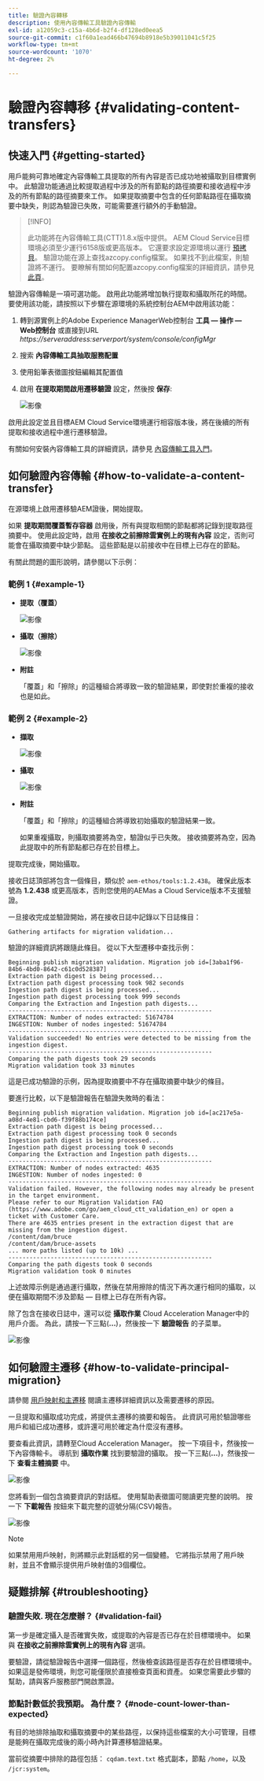```yaml
---
title: 驗證內容轉移
description: 使用內容傳輸工具驗證內容傳輸
exl-id: a12059c3-c15a-4b6d-b2f4-df128ed0eea5
source-git-commit: c1f60a1ead466b47694b8918e5b39011041c5f25
workflow-type: tm+mt
source-wordcount: '1070'
ht-degree: 2%

---
```


# 驗證內容轉移 {#validating-content-transfers}

## 快速入門 {#getting-started}

用戶能夠可靠地確定內容傳輸工具提取的所有內容是否已成功地被攝取到目標實例中。 此驗證功能通過比較提取過程中涉及的所有節點的路徑摘要和接收過程中涉及的所有節點的路徑摘要來工作。 如果提取摘要中包含的任何節點路徑在攝取摘要中缺失，則認為驗證已失敗，可能需要進行額外的手動驗證。

>[!INFO]
>
>此功能將在內容傳輸工具(CTT)1.8.x版中提供。 AEM Cloud Service目標環境必須至少運行6158版或更高版本。 它還要求設定源環境以運行 [預拷貝](/help/journey-migration/content-transfer-tool/using-content-transfer-tool/handling-large-content-repositories.md#setting-up-pre-copy-step)。 驗證功能在源上查找azcopy.config檔案。 如果找不到此檔案，則驗證將不運行。 要瞭解有關如何配置azcopy.config檔案的詳細資訊，請參見 [此頁](/help/journey-migration/content-transfer-tool/using-content-transfer-tool/handling-large-content-repositories.md#configure-azcopy-config-file)。

驗證內容傳輸是一項可選功能。 啟用此功能將增加執行提取和攝取所花的時間。 要使用該功能，請按照以下步驟在源環境的系統控制台AEM中啟用該功能：

1. 轉到源實例上的Adobe Experience ManagerWeb控制台 **工具 — 操作 — Web控制台** 或直接到URL *https://serveraddress:serverport/system/console/configMgr*
1. 搜索 **內容傳輸工具抽取服務配置**
1. 使用鉛筆表徵圖按鈕編輯其配置值
1. 啟用 **在提取期間啟用遷移驗證** 設定，然後按 **保存**:

   ![影像](/help/journey-migration/content-transfer-tool/assets/CTTvalidation1.png)

啟用此設定並且目標AEM Cloud Service環境運行相容版本後，將在後續的所有提取和接收過程中進行遷移驗證。

有關如何安裝內容傳輸工具的詳細資訊，請參見 [內容傳輸工具入門](/help/journey-migration/content-transfer-tool/using-content-transfer-tool/getting-started-content-transfer-tool.md)。

## 如何驗證內容傳輸 {#how-to-validate-a-content-transfer}

在源環境上啟用遷移驗AEM證後，開始提取。

如果 **提取期間覆蓋暫存容器** 啟用後，所有與提取相關的節點都將記錄到提取路徑摘要中。 使用此設定時，啟用 **在接收之前擦除雲實例上的現有內容** 設定，否則可能會在攝取摘要中缺少節點。 這些節點是以前接收中在目標上已存在的節點。

有關此問題的圖形說明，請參閱以下示例：

### 範例 1 {#example-1}

* **提取（覆蓋）**

   ![影像](/help/journey-migration/content-transfer-tool/assets-ctt/validation-01.png)

* **攝取（擦除）**

   ![影像](/help/journey-migration/content-transfer-tool/assets-ctt/validation-02.png)

* **附註**

   「覆蓋」和「擦除」的這種組合將導致一致的驗證結果，即使對於重複的接收也是如此。

### 範例 2 {#example-2}

* **擷取**

   ![影像](/help/journey-migration/content-transfer-tool/assets-ctt/validation-03.png)

* **攝取**

   ![影像](/help/journey-migration/content-transfer-tool/assets-ctt/validation-04.png)

* **附註**

   「覆蓋」和「擦除」的這種組合將導致初始攝取的驗證結果一致。

   如果重複攝取，則攝取摘要將為空，驗證似乎已失敗。 接收摘要將為空，因為此提取中的所有節點都已存在於目標上。

提取完成後，開始攝取。

接收日誌頂部將包含一個條目，類似於 `aem-ethos/tools:1.2.438`。 確保此版本號為 **1.2.438** 或更高版本，否則您使用的AEMas a Cloud Service版本不支援驗證。

一旦接收完成並驗證開始，將在接收日誌中記錄以下日誌條目：

```
Gathering artifacts for migration validation...
```

驗證的詳細資訊將跟隨此條目。 從以下大型遷移中查找示例：

```
Beginning publish migration validation. Migration job id=[3aba1f96-84b6-4bd0-8642-c61c0d528387]
Extraction path digest is being processed...
Extraction path digest processing took 982 seconds
Ingestion path digest is being processed...
Ingestion path digest processing took 999 seconds
Comparing the Extraction and Ingestion path digests...
----------------------------------------------------------
EXTRACTION: Number of nodes extracted: 51674784
INGESTION: Number of nodes ingested: 51674784
----------------------------------------------------------
Validation succeeded! No entries were detected to be missing from the ingestion digest.
----------------------------------------------------------
Comparing the path digests took 29 seconds
Migration validation took 33 minutes
```

這是已成功驗證的示例，因為提取摘要中不存在攝取摘要中缺少的條目。

要進行比較，以下是驗證報告在驗證失敗時的看法：

```
Beginning publish migration validation. Migration job id=[ac217e5a-a08d-4e81-cbd6-f39f88b174ce]
Extraction path digest is being processed...
Extraction path digest processing took 0 seconds
Ingestion path digest is being processed...
Ingestion path digest processing took 0 seconds
Comparing the Extraction and Ingestion path digests...
----------------------------------------------------------
EXTRACTION: Number of nodes extracted: 4635
INGESTION: Number of nodes ingested: 0
----------------------------------------------------------
Validation failed. However, the following nodes may already be present in the target environment.
Please refer to our Migration Validation FAQ (https://www.adobe.com/go/aem_cloud_ctt_validation_en) or open a ticket with Customer Care.
There are 4635 entries present in the extraction digest that are missing from the ingestion digest.
/content/dam/bruce
/content/dam/bruce-assets
... more paths listed (up to 10k) ...
----------------------------------------------------------
Comparing the path digests took 0 seconds
Migration validation took 0 minutes
```

上述故障示例是通過運行攝取，然後在禁用擦除的情況下再次運行相同的攝取，以便在攝取期間不涉及節點 — 目標上已存在所有內容。

除了包含在接收日誌中，還可以從 **攝取作業** Cloud Acceleration Manager中的用戶介面。 為此，請按一下三點(**...**)，然後按一下 **驗證報告** 的子菜單。


![影像](/help/journey-migration/content-transfer-tool/assets-ctt/CTTvalidationreportnew.png)

## 如何驗證主遷移 {#how-to-validate-principal-migration}

請參閱 [用戶映射和主遷移](/help/journey-migration/content-transfer-tool/using-content-transfer-tool/user-mapping-and-migration.md) 閱讀主遷移詳細資訊以及需要遷移的原因。

一旦提取和攝取成功完成，將提供主遷移的摘要和報告。 此資訊可用於驗證哪些用戶和組已成功遷移，或許還可用於確定為什麼沒有遷移。

要查看此資訊，請轉至Cloud Acceleration Manager。 按一下項目卡，然後按一下內容傳輸卡。 導航到 **攝取作業** 找到要驗證的攝取。 按一下三點(**...**)，然後按一下 **查看主體摘要** 中。

![影像](/help/journey-migration/content-transfer-tool/assets-ctt/ingestion-principal-action.png)

您將看到一個包含摘要資訊的對話框。 使用幫助表徵圖可閱讀更完整的說明。 按一下 **下載報告** 按鈕來下載完整的逗號分隔(CSV)報告。

![影像](/help/journey-migration/content-transfer-tool/assets-ctt/ingestion-principal-dialog.png)

>[!NOTE]
>
>如果禁用用戶映射，則將顯示此對話框的另一個變體。 它將指示禁用了用戶映射，並且不會顯示提供用戶映射值的3個欄位。

## 疑難排解 {#troubleshooting}

### 驗證失敗. 現在怎麼辦？ {#validation-fail}

第一步是確定攝入是否確實失敗，或提取的內容是否已存在於目標環境中。 如果與 **在接收之前擦除雲實例上的現有內容** 選項。

要驗證，請從驗證報告中選擇一個路徑，然後檢查該路徑是否存在於目標環境中。 如果這是發佈環境，則您可能僅限於直接檢查頁面和資產。 如果您需要此步驟的幫助，請與客戶服務部門開啟票證。

### 節點計數低於我預期。 為什麼？ {#node-count-lower-than-expected}

有目的地排除抽取和攝取摘要中的某些路徑，以保持這些檔案的大小可管理，目標是能夠在攝取完成後的兩小時內計算遷移驗證結果。

當前從摘要中排除的路徑包括： `cqdam.text.txt` 格式副本，節點 `/home`，以及 `/jcr:system`。
